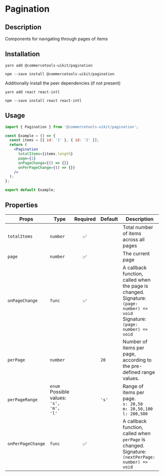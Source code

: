 <!-- THIS IS AN AUTOGENERATED FILE. DO NOT EDIT THIS FILE DIRECTLY. -->
<!-- This file is created by the `yarn generate-readme` script. -->

# Pagination

## Description

Components for navigating through pages of items

## Installation

```
yarn add @commercetools-uikit/pagination
```

```
npm --save install @commercetools-uikit/pagination
```

Additionally install the peer dependencies (if not present)

```
yarn add react react-intl
```

```
npm --save install react react-intl
```

## Usage

```jsx
import { Pagination } from '@commercetools-uikit/pagination';

const Example = () => {
  const items = [{ id: '1' }, { id: '2' }];
  return (
    <Pagination
      totalItems={items.length}
      page={1}
      onPageChange={() => {}}
      onPerPageChange={() => {}}
    />
  );
};

export default Example;
```

## Properties

| Props             | Type                                            | Required | Default | Description                                                                                                                                               |
| ----------------- | ----------------------------------------------- | :------: | ------- | --------------------------------------------------------------------------------------------------------------------------------------------------------- |
| `totalItems`      | `number`                                        |    ✅    |         | Total number of items across all pages                                                                                                                    |
| `page`            | `number`                                        |    ✅    |         | The current page                                                                                                                                          |
| `onPageChange`    | `func`                                          |    ✅    |         | A callback function, called when the page is changed.&#xA;<br/>&#xA;Signature: `(page: number) => void`&#xA;<br/>&#xA;Signature: `(page: number) => void` |
| `perPage`         | `number`                                        |          | `20`    | Number of items per page, according to the pre-defined range values.                                                                                      |
| `perPageRange`    | `enum`<br/>Possible values:<br/>`'s', 'm', 'l'` |          | `'s'`   | Range of items per page.&#xA;<br/>&#xA;`s: 20,50`&#xA;<br/>&#xA;`m: 20,50,100`&#xA;<br/>&#xA;`l: 200,500`                                                 |
| `onPerPageChange` | `func`                                          |    ✅    |         | A callback function, called when `perPage` is changed.&#xA;<br/>&#xA;Signature: `(nextPerPage: number) => void`                                           |
